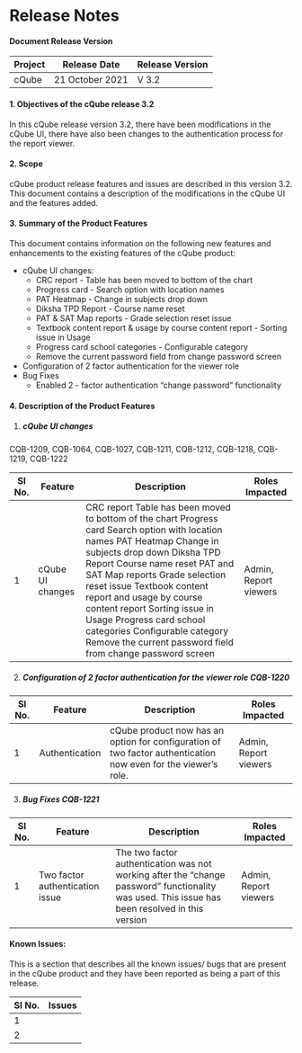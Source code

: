 # Release Notes

#### Document Release Version

|Project    |Release Date    |Release Version|
|---------|----------------|------------------|
|cQube    |21 October 2021  |V 3.2    |


#### 1. Objectives of the cQube release 3.2
In this cQube release version 3.2, there have been modifications in the cQube UI, there have also been changes to the authentication process for the report viewer. 

#### 2. Scope
cQube product release features and issues are described in this version 3.2. This document contains a description of the modifications in the cQube UI and the features added.

#### 3. Summary of the Product Features 
This document contains information on the following new features and enhancements to the existing features of the cQube product: 
   - cQube UI changes:
        - CRC report - Table has been moved to bottom of the chart
        - Progress card - Search option with location names
        - PAT Heatmap - Change in subjects drop down 
        - Diksha TPD Report - Course name reset 
        - PAT & SAT Map reports - Grade selection reset issue 
        - Textbook content report & usage by course content report - Sorting issue in Usage 
        - Progress card school categories - Configurable category 
        - Remove the current password field from change password screen
   - Configuration of 2 factor authentication for the viewer role
   - Bug Fixes
        - Enabled 2 - factor authentication “change password” functionality

#### 4. Description of the Product Features

1. ##### cQube UI changes
CQB-1209, CQB-1064, CQB-1027, CQB-1211, CQB-1212, CQB-1218, CQB-1219, CQB-1222

|Sl No.   |Feature   |Description|Roles Impacted|
|---------|----------------|------------------|-------------|
|1|cQube UI changes|CRC report  Table has been moved to bottom of the chart Progress card  Search option with location names PAT Heatmap  Change in subjects drop down Diksha TPD Report  Course name reset PAT and SAT Map reports  Grade selection reset issue Textbook content report and usage by course content report  Sorting issue in Usage Progress card school categories  Configurable category Remove the current password field from change password screen|Admin, Report viewers|
2. ##### Configuration of 2 factor authentication for the viewer role CQB-1220
|Sl No.   |Feature   |Description|Roles Impacted|
|---------|----------------|------------------|-------------|
|1|Authentication|cQube product now has an option for configuration of two factor authentication now even for the viewer’s role.|Admin, Report viewers |

3. ##### Bug Fixes CQB-1221 
|Sl No.   |Feature   |Description|Roles Impacted|
|---------|----------------|------------------|-------------|
|1|Two factor authentication issue |The two factor authentication was not working after the “change password” functionality was used. This issue has been resolved in this version |Admin, Report viewers |

#### Known Issues: 
This is a section that describes all the known issues/ bugs that are present in the cQube product and they have been reported as being a part of this release.

|Sl No.   |Issues   |
|---------------|----------------------|
|1|
|2|
